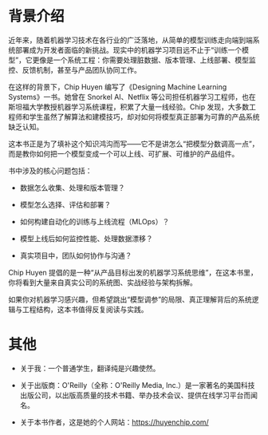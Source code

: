 # 背景介绍
近年来，随着机器学习技术在各行业的广泛落地，从简单的模型训练走向端到端系统部署成为开发者面临的新挑战。现实中的机器学习项目远不止于“训练一个模型”，它更像是一个系统工程：你需要处理脏数据、版本管理、上线部署、模型监控、反馈机制，甚至与产品团队协同工作。

在这样的背景下，Chip Huyen 编写了《Designing Machine Learning Systems》一书。她曾在 Snorkel AI、Netflix 等公司担任机器学习工程师，也在 斯坦福大学教授机器学习系统课程，积累了大量一线经验。Chip 发现，大多数工程师和学生虽然了解算法和建模技巧，却对如何将模型真正部署为可靠的产品系统缺乏认知。

这本书正是为了填补这个知识鸿沟而写——它不是讲怎么“把模型分数调高一点”，而是教你如何把一个模型变成一个可以上线、可扩展、可维护的产品组件。

书中涉及的核心问题包括：

- 数据怎么收集、处理和版本管理？

- 模型怎么选择、评估和部署？

- 如何构建自动化的训练与上线流程（MLOps）？

- 模型上线后如何监控性能、处理数据漂移？

- 真实项目中，团队如何协作与沟通？

Chip Huyen 提倡的是一种“从产品目标出发的机器学习系统思维”，在这本书里，你将看到大量来自真实公司的系统图、实战经验与架构拆解。

如果你对机器学习感兴趣，但希望跳出“模型调参”的局限、真正理解背后的系统逻辑与工程结构，这本书值得反复阅读与实践。

# 其他
- 关于我：一个普通学生，翻译纯是兴趣使然。

- 关于出版商：O'Reilly（全称：O'Reilly Media, Inc.）是一家著名的美国科技出版公司，以出版高质量的技术书籍、举办技术会议、提供在线学习平台而闻名。
  
- 关于本书作者，这是她的个人网站：https://huyenchip.com/
